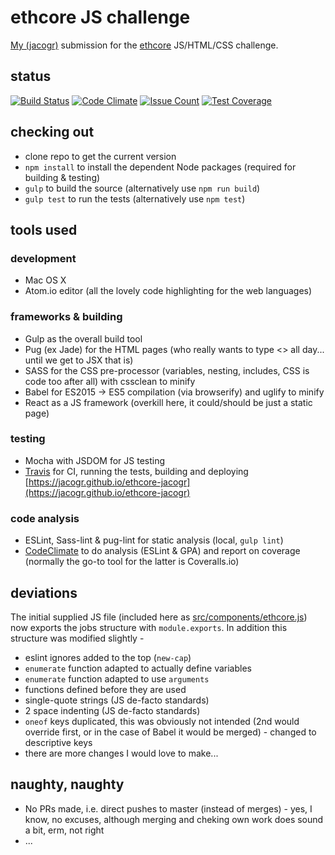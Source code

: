 # ethcore JS challenge

[My (jacogr)](https://github.com/jacogr) submission for the [ethcore](https://ethcore.io) JS/HTML/CSS challenge.

## status

[![Build Status](https://travis-ci.org/jacogr/ethcore-jacogr.svg?branch=master)](https://travis-ci.org/jacogr/ethcore-jacogr)
[![Code Climate](https://codeclimate.com/github/jacogr/ethcore-jacogr/badges/gpa.svg)](https://codeclimate.com/github/jacogr/ethcore-jacogr)
[![Issue Count](https://codeclimate.com/github/jacogr/ethcore-jacogr/badges/issue_count.svg)](https://codeclimate.com/github/jacogr/ethcore-jacogr)
[![Test Coverage](https://codeclimate.com/github/jacogr/ethcore-jacogr/badges/coverage.svg)](https://codeclimate.com/github/jacogr/ethcore-jacogr/coverage)

## checking out

- clone repo to get the current version
- `npm install` to install the dependent Node packages (required for building & testing)
- `gulp` to build the source (alternatively use `npm run build`)
- `gulp test` to run the tests (alternatively use `npm test`)

## tools used

### development

- Mac OS X
- Atom.io editor (all the lovely code highlighting for the web languages)

### frameworks & building

- Gulp as the overall build tool
- Pug (ex Jade) for the HTML pages (who really wants to type <> all day... until we get to JSX that is)
- SASS for the CSS pre-processor (variables, nesting, includes, CSS is code too after all) with cssclean to minify
- Babel for ES2015 -> ES5 compilation (via browserify) and uglify to minify
- React as a JS framework (overkill here, it could/should be just a static page)

### testing

- Mocha with JSDOM for JS testing
- [Travis](https://travis-ci.org/jacogr/ethcore-jacogr) for CI, running the tests, building and deploying [https://jacogr.github.io/ethcore-jacogr](https://jacogr.github.io/ethcore-jacogr)

### code analysis

- ESLint, Sass-lint & pug-lint for static analysis (local, `gulp lint`)
- [CodeClimate](https://codeclimate.com/github/jacogr/ethcore-jacogr) to do analysis (ESLint & GPA) and report on coverage (normally the go-to tool for the latter is Coveralls.io)

## deviations

The initial supplied JS file (included here as [src/components/ethcore.js](tree/master/src/components/ethcore.js)) now exports the jobs structure with `module.exports`. In addition this structure was modified slightly -

- eslint ignores added to the top (`new-cap`)
- `enumerate` function adapted to actually define variables
- `enumerate` function adapted to use `arguments`
- functions defined before they are used
- single-quote strings (JS de-facto standards)
- 2 space indenting (JS de-facto standards)
- `oneof` keys duplicated, this was obviously not intended (2nd would override first, or in the case of Babel it would be merged) - changed to descriptive keys
- there are more changes I would love to make...

## naughty, naughty

- No PRs made, i.e. direct pushes to master (instead of merges) - yes, I know, no excuses, although merging and cheking own work does sound a bit, erm, not right
- ...
